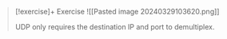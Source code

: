 
> [!exercise]+ Exercise
> ![[Pasted image 20240329103620.png]]
> 
> UDP only requires the destination IP and port to demultiplex.

